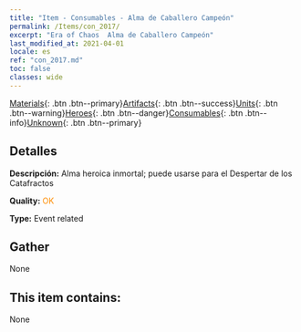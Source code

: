 ```yaml
---
title: "Item - Consumables - Alma de Caballero Campeón"
permalink: /Items/con_2017/
excerpt: "Era of Chaos  Alma de Caballero Campeón"
last_modified_at: 2021-04-01
locale: es
ref: "con_2017.md"
toc: false
classes: wide
---
```

 [Materials](/es/Items/){: .btn .btn--primary}[Artifacts](/es/Items/Artifacts/){: .btn .btn--success}[Units](/es/Items/Units/){: .btn .btn--warning}[Heroes](/es/Items/Heroes/){: .btn .btn--danger}[Consumables](/es/Items/Consumables/){: .btn .btn--info}[Unknown](/es/Items/Unknown/){: .btn .btn--primary}

## Detalles
 **Descripción:** Alma heroica inmortal; puede usarse para el Despertar de los Catafractos

 **Quality:** <span style="color: #FF8C00">OK</span>

 **Type:** Event related

## Gather

  None

## This item contains:

  None

